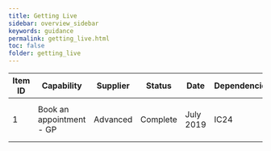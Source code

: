 ```yaml
---
title: Getting Live
sidebar: overview_sidebar
keywords: guidance
permalink: getting_live.html
toc: false
folder: getting_live
---
```


<link rel="stylesheet" href="https://unpkg.com/bootstrap-table@1.15.4/dist/bootstrap-table.min.css">

<table 
      data-toggle="table"
      data-pagination="true"
      data-search="true"
      data-show-columns="true"
      data-show-multi-sort="true"
      data-sort-priority='[{"sortName": "ID","sortOrder":"desc"},{"sortName":"Capability","sortOrder":"desc"}]'
      data-advanced-search="true"
      data-id-table="advancedTable"
      data-search-accent-neutralise="true"
>
      <thead>
        <tr>
          <th data-field="ID" data-sortable="true">Item ID</th>
          <th data-field="Capability" data-sortable="true">Capability</th>
          <th data-field="Supplier" data-sortable="true">Supplier</th>
          <th data-field="Status" data-sortable="true">Status</th>
          <th data-field="Date" data-sortable="true">Date</th>
          <th data-field="Dependencies" data-sortable="true">Dependencies</th>
          <th data-field="Comments" data-sortable="true">Comments</th>
        </tr>
      </thead>
      <tbody>
        <tr>
          <td>1</td>
          <td>Book an appointment - GP
                <td>Advanced</td>
                <td>Complete</td>
                <td>July 2019</td>
                <td>IC24</td>
                <td>Testing</td>
                <td>19th August 2019</td>   
                <td>Cleric</td>
                <td>Development</td>
                <td>October 2019</td>
          </td>          
          <td>None</td>
          <td>Ability to search and book an appointment</td>
        </tr>
      </tbody>
    </table>

<script src="https://unpkg.com/bootstrap-table@1.15.4/dist/bootstrap-table.min.js"></script>
<script src="https://unpkg.com/bootstrap-table@1.15.4/dist/extensions/multiple-sort/bootstrap-table-multiple-sort.js"></script>
<script src="https://unpkg.com/bootstrap-table@1.15.4/dist/extensions/sticky-header/bootstrap-table-sticky-header.min.js"></script>
<script src="https://unpkg.com/bootstrap-table@1.15.4/dist/extensions/toolbar/bootstrap-table-toolbar.min.js"></script>
<script src="https://unpkg.com/bootstrap-table@1.15.4/dist/extensions/accent-neutralise/bootstrap-table-accent-neutralise.min.js"></script>

